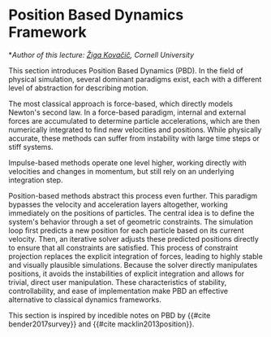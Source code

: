 # Position Based Dynamics Framework
**Author of this lecture: [Žiga Kovačič](https://zzigak.github.io), Cornell University*

This section introduces Position Based Dynamics (PBD). In the field of physical simulation, several dominant paradigms exist, each with a different level of abstraction for describing motion. 

The most classical approach is force-based, which directly models Newton's second law. In a force-based paradigm, internal and external forces are accumulated to determine particle accelerations, which are then numerically integrated to find new velocities and positions. While physically accurate, these methods can suffer from instability with large time steps or stiff systems. 

Impulse-based methods operate one level higher, working directly with velocities and changes in momentum, but still rely on an underlying integration step.

Position-based methods abstract this process even further. This paradigm bypasses the velocity and acceleration layers altogether, working immediately on the positions of particles. The central idea is to define the system's behavior through a set of geometric constraints. The simulation loop first predicts a new position for each particle based on its current velocity. Then, an iterative solver adjusts these predicted positions directly to ensure that all constraints are satisfied. This process of constraint projection replaces the explicit integration of forces, leading to highly stable and visually plausible simulations. Because the solver directly manipulates positions, it avoids the instabilities of explicit integration and allows for trivial, direct user manipulation. These characteristics of stability, controllability, and ease of implementation make PBD an effective alternative to classical dynamics frameworks.

This section is inspired by incedible notes on PBD by {{#cite bender2017survey}} and {{#cite macklin2013position}}.



